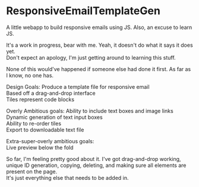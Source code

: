 # ResponsiveEmailTemplateGen
A little webapp to build responsive emails using JS. Also, an excuse to learn JS.

It's a work in progress, bear with me. Yeah, it doesn't do what it says it does yet. <br />
Don't expect an apology, I'm just getting around to learning this stuff.

None of this would've happened if someone else had done it first. As far as I know, no one has.

Design Goals:
Produce a template file for responsive email<br />
  Based off a drag-and-drop interface<br />
  Tiles represent code blocks
  
Overly Ambitious goals:
  Ability to include text boxes and image links<br />
  Dynamic generation of text input boxes<br />
  Ability to re-order tiles<br />
  Export to downloadable text file<br />

Extra-super-overly ambitious goals:<br />
  Live preview below the fold
  
  So far, I'm feeling pretty good about it. I've got drag-and-drop working, unique ID generation, copying, deleting, and making sure all elements are present on the page.<br />
  It's just everything else that needs to be added in.
